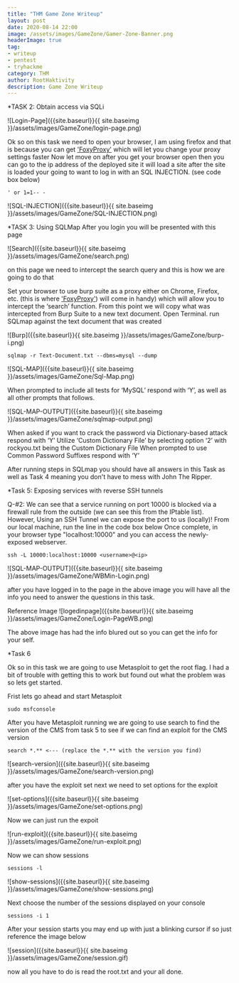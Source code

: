 ```yaml
---
title: "THM Game Zone Writeup"
layout: post
date: 2020-08-14 22:00
image: /assets/images/GameZone/Gamer-Zone-Banner.png
headerImage: true
tag:
- writeup
- pentest
- tryhackme
category: THM
author: RootHaktivity
description: Game Zone Writeup
---
```


*TASK 2: Obtain access via SQLi

![Login-Page]({{site.baseurl}}{{ site.baseimg }}/assets/images/GameZone/login-page.png)

Ok so on this task we need to open your browser, I am using firefox and that is because you can get ['FoxyProxy'](https://addons.mozilla.org/en-US/firefox/addon/foxyproxy-standard/) which will let you change your proxy settings faster
Now let move on after you get your browser open then you can go to the ip address of the deployed site it will load a site after the site is loaded your going to want to log in with an SQL INJECTION. (see code box below)

~~~
' or 1=1-- -
~~~

![SQL-INJECTION]({{site.baseurl}}{{ site.baseimg }}/assets/images/GameZone/SQL-INJECTION.png)

*TASK 3: Using SQLMap
After you login you will be presented with this page

![Search]({{site.baseurl}}{{ site.baseimg }}/assets/images/GameZone/search.png)

on this page we need to intercept the search query and this is how we are going to do that

Set your browser to use burp suite as a proxy either on Chrome, Firefox, etc. (this is where ['FoxyProxy'](https://addons.mozilla.org/en-US/firefox/addon/foxyproxy-standard/)) will come in handy) which will allow you to intercept the ‘search’ function. From this point we will copy what was intercepted from Burp Suite to a new text document.
Open Terminal. run SQLmap against the text document that was created

![Burp]({{site.baseurl}}{{ site.baseimg }}/assets/images/GameZone/burp-i.png)

~~~
sqlmap -r Text-Document.txt --dbms=mysql --dump
~~~

![SQL-MAP]({{site.baseurl}}{{ site.baseimg }}/assets/images/GameZone/Sql-Map.png)

When prompted to include all tests for ‘MySQL’ respond with ‘Y’, as well as all other prompts that follows.

![SQL-MAP-OUTPUT]({{site.baseurl}}{{ site.baseimg }}/assets/images/GameZone/sqlmap-output.png)

When asked if you want to crack the password via Dictionary-based attack respond with ‘Y’
Utilize ‘Custom Dictionary File’ by selecting option ‘2’ with rockyou.txt being the Custom Dictionary File When prompted to use Common Password Suffixes respond with ‘Y’

After running steps in SQLmap you should have all answers in this Task as well as
Task 4 meaning you don't have to mess with John The Ripper.

*Task 5: Exposing services with reverse SSH tunnels

Q-#2: We can see that a service running on port 10000 is blocked via a firewall rule from the outside (we can see this from the IPtable list).
However, Using an SSH Tunnel we can expose the port to us (locally)! From our local machine, run the line in the code box below
Once complete, in your browser type "localhost:10000" and you can access the newly-exposed webserver.

~~~
ssh -L 10000:localhost:10000 <username>@<ip>
~~~


![SQL-MAP-OUTPUT]({{site.baseurl}}{{ site.baseimg }}/assets/images/GameZone/WBMin-Login.png)

after you have logged in to the page in the above image you will have all the info
you need to answer the questions in this task.

Reference Image
![logedinpage]({{site.baseurl}}{{ site.baseimg }}/assets/images/GameZone/Login-PageWB.png)

The above image has had the info blured out so you can get the info for your self.

*Task 6

Ok so in this task we are going to use Metasploit to get the root flag.
I had a bit of trouble with getting this to work but found out what the problem was
so lets get started.

Frist lets go ahead and start Metasploit

~~~
sudo msfconsole
~~~

After you have Metasploit running we are going to use search to find the version
of the CMS from task 5 to see if we can find an exploit for the CMS version

~~~
search *.** <--- (replace the *.** with the version you find)
~~~

![search-version]({{site.baseurl}}{{ site.baseimg }}/assets/images/GameZone/search-version.png)


after you have the exploit set next we need to set options for the exploit


![set-options]({{site.baseurl}}{{ site.baseimg }}/assets/images/GameZone/set-options.png)


Now we can just run the expoit


![run-exploit]({{site.baseurl}}{{ site.baseimg }}/assets/images/GameZone/run-exploit.png)


Now we can show sessions
~~~
sessions -l
~~~


![show-sessions]({{site.baseurl}}{{ site.baseimg }}/assets/images/GameZone/show-sessions.png)


Next choose the number of the sessions displayed on your console

~~~
sessions -i 1
~~~

After your session starts you may end up with just a blinking cursor if so just reference the image below

![session]({{site.baseurl}}{{ site.baseimg }}/assets/images/GameZone/session.gif)

now all you have to do is read the root.txt and your all done.
